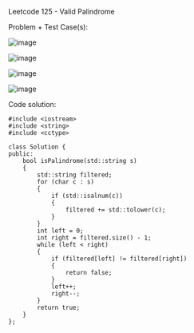 Leetcode 125 - Valid Palindrome

Problem + Test Case(s):


![image](https://github.com/user-attachments/assets/e2dfb445-d8f0-44b8-8c27-3358d829174f)

![image](https://github.com/user-attachments/assets/d06618a6-07e4-4041-99ab-470eeeec9dd6)

![image](https://github.com/user-attachments/assets/30939f3b-d353-4a02-8c0b-2f2ec026cf54)

![image](https://github.com/user-attachments/assets/756266cb-ae44-47cb-aff8-47e7c07a1ec5)



Code solution: 


```
#include <iostream>
#include <string>
#include <cctype>

class Solution {
public:
    bool isPalindrome(std::string s)
    {
        std::string filtered;
        for (char c : s)
        {
            if (std::isalnum(c))
            {
                filtered += std::tolower(c);
            }
        }
        int left = 0;
        int right = filtered.size() - 1;
        while (left < right)
        {
            if (filtered[left] != filtered[right])
            {
                return false;
            }
            left++;
            right--;
        }
        return true;
    }
};
```

